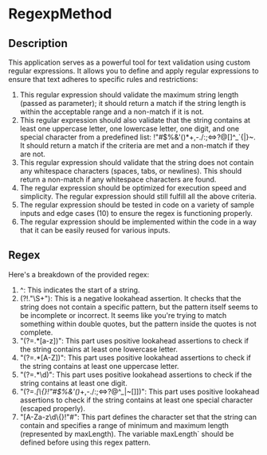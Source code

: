 # RegexpMethod

## Description
This application serves as a powerful tool for text validation using custom regular expressions. It allows you to define and apply regular expressions to ensure that text adheres to specific rules and restrictions:
1. This regular expression should validate the maximum string length (passed as parameter); it should return a match if the string length is within the acceptable range and a non-match if it is not.
2. This regular expression should also validate that the string contains at least one uppercase letter, one lowercase letter, one digit, and one special character from a predefined list: !"#$%&'()*+,-./:;<=>?@[\]^_`{|}~. It should return a match if the criteria are met and a non-match if they are not.
3. This regular expression should validate that the string does not contain any whitespace characters (spaces, tabs, or newlines). This should return a non-match if any whitespace characters are found.
4. The regular expression should be optimized for execution speed and simplicity. The regular expression should still fulfill all the above criteria.
5. The regular expression should be tested in code on a variety of sample inputs and edge cases (10) to ensure the regex is functioning properly.
6. The regular expression should be implemented within the code in a way that it can be easily reused for various inputs.

## Regex
Here's a breakdown of the provided regex:

1. ^: This indicates the start of a string.
2. (?!.\"\\S+\"): This is a negative lookahead assertion. It checks that the string does not contain a specific pattern, but the pattern itself seems to be incomplete or incorrect. It seems like you're trying to match something within double quotes, but the pattern inside the quotes is not complete. 
3. "(?=.*[a-z])": This part uses positive lookahead assertions to check if the string contains at least one lowercase letter.
4. "(?=.*[A-Z])": This part uses positive lookahead assertions to check if the string contains at least one uppercase letter.
5. "(?=.*\\d)": This part uses positive lookahead assertions to check if the string contains at least one digit.
6. "(?=.*[\\{}!"#$%&'()*+,-./:;<=>?@^_|~\[\]])": This part uses positive lookahead assertions to check if the string contains at least one special character (escaped properly).
7. "[A-Za-z\\d\\{}!"#$%&'()*+,-./:;<=>?@^_|~\[\]]{1,"+maxLength+"}$": This part defines the character set that the string can contain and specifies a range of minimum and maximum length (represented by maxLength). The variable maxLength` should be defined before using this regex pattern.
